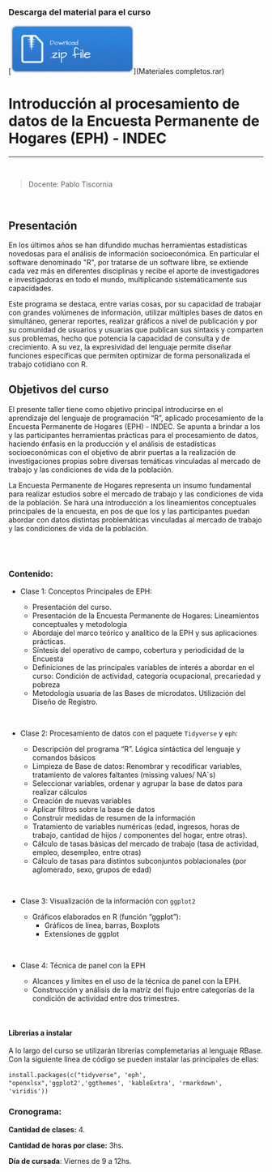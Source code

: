 
### Descarga del material para el curso
[![](img/Download.png)](Materiales completos.rar)

# Introducción al procesamiento de datos de la Encuesta Permanente de Hogares (EPH) - INDEC

***

<br>

> Docente: Pablo Tiscornia

<br>

## Presentación
  
En los últimos años se han difundido muchas herramientas estadísticas novedosas para el análisis de información socioeconómica. En particular el software denominado "R", por tratarse de un software libre, se extiende cada vez más en diferentes disciplinas y recibe el aporte de investigadores e investigadoras en todo el mundo, multiplicando sistemáticamente sus capacidades.
  
Este programa se destaca, entre varias cosas, por su capacidad de trabajar con grandes volúmenes de información, utilizar múltiples bases de datos en simultáneo,  generar reportes, realizar gráficos a nivel de publicación y por su comunidad de usuarios y usuarias  que publican sus sintaxis y comparten sus problemas, hecho que potencia la capacidad de consulta y de crecimiento. A su vez, la expresividad del lenguaje permite diseñar funciones específicas que permiten optimizar de forma personalizada el trabajo cotidiano con R. 


  
## Objetivos del curso
  
El presente taller tiene como objetivo principal introducirse en el aprendizaje del lenguaje de programación “R”, aplicado procesamiento de la Encuesta Permanente de Hogares (EPH) - INDEC. Se apunta a brindar a los y las participantes herramientas prácticas para el procesamiento de datos, haciendo énfasis en la producción y el análisis de estadísticas socioeconómicas con el objetivo de abrir puertas a la realización de investigaciones propias sobre diversas temáticas vinculadas al mercado de trabajo y las condiciones de vida de la población.
  
La Encuesta Permanente de Hogares representa un insumo fundamental para realizar estudios sobre el mercado de trabajo y las condiciones de vida de la población. Se hará una introducción a los lineamientos conceptuales principales de la encuesta, en pos de que los y las participantes puedan abordar con datos distintas problemáticas vinculadas al mercado de trabajo y las condiciones de vida de la población.


<br><br>

### Contenido:

+ Clase 1: Conceptos Principales de EPH:
  
  + Presentación del curso.
  + Presentación de la Encuesta Permanente de Hogares: Lineamientos conceptuales y metodología
  + Abordaje del marco teórico y analítico de la EPH y sus aplicaciones prácticas.
  + Síntesis del operativo de campo, cobertura y periodicidad de la Encuesta
  + Definiciones de las principales variables de interés a abordar en el curso: Condición de actividad, categoría ocupacional, precariedad y pobreza
  + Metodología usuaria de las Bases de microdatos. Utilización del Diseño de Registro.

<br>

+ Clase 2: Procesamiento de datos con el paquete `Tidyverse` y `eph`:
  
  + Descripción del programa “R”. Lógica sintáctica del lenguaje y comandos básicos
  + Limpieza de Base de datos: Renombrar y recodificar variables, tratamiento de valores faltantes (missing values/ NA´s)
  + Seleccionar variables, ordenar y agrupar la base de datos para realizar cálculos
  + Creación de nuevas variables
  + Aplicar filtros sobre la base de datos
  + Construir medidas de resumen de la información
  + Tratamiento de variables numéricas (edad, ingresos, horas de trabajo, cantidad de hijos / componentes del hogar, entre otras).
  + Cálculo de tasas básicas del mercado de trabajo (tasa de actividad, empleo, desempleo, entre otras) 
  + Cálculo de tasas para distintos subconjuntos poblacionales (por aglomerado, sexo, grupos de edad)
  
<br>

+ Clase 3: Visualización de la información con `ggplot2`
  
  + Gráficos elaborados en R (función “ggplot”): 
    + Gráficos de línea, barras, Boxplots 
    + Extensiones de ggplot

<br>

+ Clase 4: Técnica de panel con la EPH

  + Alcances y límites en el uso de la técnica de panel con la EPH.
  + Construcción y análisis de la matríz del flujo entre categorías de la condición de actividad entre dos trimestres.
  
<br>

#### Librerias a instalar
A lo largo del curso se utilizarán librerías complemetarias al lenguaje RBase. Con la siguiente línea de código se pueden instalar las principales de ellas:

```
install.packages(c("tidyverse", 'eph', "openxlsx",'ggplot2','ggthemes', 'kableExtra', 'rmarkdown', 'viridis'))
```

### Cronograma: 

__Cantidad de clases:__ 4.

__Cantidad de horas por clase:__ 3hs.
  
__Día de cursada__: Viernes de 9 a 12hs.